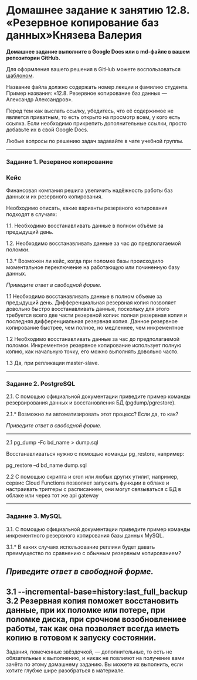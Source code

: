 # Домашнее задание к занятию 12.8. «Резервное копирование баз данных»Князева Валерия

**Домашнее задание выполните в Google Docs или в md-файле в вашем репозитории GitHub.** 

Для оформления вашего решения в GitHub можете воспользоваться [шаблоном](https://github.com/netology-code/sys-pattern-homework).

Название файла должно содержать номер лекции и фамилию студента. Пример названия: «12.8. Резервное копирование баз данных — Александр Александров».

Перед тем как выслать ссылку, убедитесь, что её содержимое не является приватным, то есть открыто на просмотр всем, у кого есть ссылка. Если необходимо прикрепить дополнительные ссылки, просто добавьте их в свой Google Docs.

Любые вопросы по решению задач задавайте в чате учебной группы.

---

### Задание 1. Резервное копирование

### Кейс
Финансовая компания решила увеличить надёжность работы баз данных и их резервного копирования. 

Необходимо описать, какие варианты резервного копирования подходят в случаях: 

1.1. Необходимо восстанавливать данные в полном объёме за предыдущий день.

1.2. Необходимо восстанавливать данные за час до предполагаемой поломки.

1.3.* Возможен ли кейс, когда при поломке базы происходило моментальное переключение на работающую или починенную базу данных.

*Приведите ответ в свободной форме.*

1.1 Необходимо восстанавливать данные в полном объеме за предыдущий день. Дифференциальная резервная копия позволяет довольно быстро восстанавливать данные, поскольку для этого требуется всего две части резервной копии: полная резервная копия и последняя дифференциальная резервная копия. Данное резервное копирование быстрее, чем полное, но медленнее, чем инкрементное  

1.2 Необходимо восстанавливать данные за час до предполагаемой поломки. Инкрементное резервное копирование использует полную копию, как начальную точку, его можно выполнять довольно часто.

1.3 Да, при репликации master-slave.

---

### Задание 2. PostgreSQL

2.1. С помощью официальной документации приведите пример команды резервирования данных и восстановления БД (pgdump/pgrestore).

2.1.* Возможно ли автоматизировать этот процесс? Если да, то как?

*Приведите ответ в свободной форме.*

---

2.1 pg_dump -Fc bd_name > dump.sql

Восстанавливаться нужно с помощью команды pg_restore, например:

pg_restore –d bd_name dump.sql

2.2 С помощью скрипта и cron или любых других утилит, например, сервис Cloud Functions позволяет запускать функции в облаке и настраивать триггеры с расписанием, они могут связываться с БД в облаке или через тот же api gateway


---

### Задание 3. MySQL

3.1. С помощью официальной документации приведите пример команды инкрементного резервного копирования базы данных MySQL. 

3.1.* В каких случаях использование реплики будет давать преимущество по сравнению с обычным резервным копированием?

*Приведите ответ в свободной форме.*
---

3.1 --incremental-base=history:last_full_backup
3.2 Резервная копия поможет восстановить данные, при их поломке или потере, при поломке диска, при срочном возобновлениее работы, так как она позволяет всегда иметь копию в готовом к запуску состоянии.
---

Задания, помеченные звёздочкой, — дополнительные, то есть не обязательные к выполнению, и никак не повлияют на получение вами зачёта по этому домашнему заданию. Вы можете их выполнить, если хотите глубже шире разобраться в материале.
